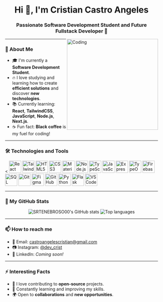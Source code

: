 <h1 align="center">Hi 👋, I'm Cristian Castro Angeles</h1>
<h3 align="center">Passionate Software Development Student and Future Fullstack Developer 🚀</h3>

<img align="right" alt="Coding" width="300" src="https://media.giphy.com/media/qgQUggAC3Pfv687qPC/giphy.gif">

---

### 🌟 About Me
- 🎓 I'm currently a **Software Development Student**.
- 🔥 I love studying and learning how to create **efficient solutions** and discover **new technologies**.
- 📚 Currently learning: **React**, **TailwindCSS**, **JavaScript**, **Node.js**, **Next.js**.
- ☕ Fun fact: **Black coffee** is my fuel for coding!

---

### 🛠️ Technologies and Tools
<p align="left">
  < <img src="https://cdn.jsdelivr.net/gh/devicons/devicon/icons/react/react-original.svg" alt="React" width="40" height="40"/>
  <img src="https://cdn.jsdelivr.net/gh/devicons/devicon/icons/tailwindcss/tailwindcss-plain.svg" alt="TailwindCSS" width="40" height="40"/>
  <img src="https://cdn.jsdelivr.net/gh/devicons/devicon/icons/html5/html5-original.svg" alt="HTML5" width="40" height="40"/>
  <img src="https://cdn.jsdelivr.net/gh/devicons/devicon/icons/css3/css3-original.svg" alt="CSS3" width="40" height="40"/>
  <img src="https://cdn.jsdelivr.net/gh/devicons/devicon/icons/materialui/materialui-original.svg" alt="MaterialUI" width="40" height="40"/>
  <img src="https://cdn.jsdelivr.net/gh/devicons/devicon/icons/nodejs/nodejs-original.svg" alt="Node.js" width="40" height="40"/>
  <img src="https://cdn.jsdelivr.net/gh/devicons/devicon/icons/typescript/typescript-original.svg" alt="TypeScript" width="40" height="40"/>
  <img src="https://cdn.jsdelivr.net/gh/devicons/devicon/icons/javascript/javascript-original.svg" alt="JavaScript" width="40" height="40"/>
  <img src="https://cdn.jsdelivr.net/gh/devicons/devicon/icons/express/express-original.svg" alt="Express" width="40" height="40"/>
  <img src="https://cdn.jsdelivr.net/gh/devicons/devicon/icons/typeorm/typeorm-original.svg" alt="TypeORM" width="40" height="40"/>
  <img src="https://cdn.jsdelivr.net/gh/devicons/devicon/icons/firebase/firebase-plain.svg" alt="Firebase" width="40" height="40"/>
  <img src="https://cdn.jsdelivr.net/gh/devicons/devicon/icons/mysql/mysql-original.svg" alt="SQL" width="40" height="40"/>
  <img src="https://cdn.jsdelivr.net/gh/devicons/devicon/icons/git/git-original.svg" alt="Git" width="40" height="40"/>
  <img src="https://cdn.jsdelivr.net/gh/devicons/devicon/icons/figma/figma-original.svg" alt="Figma" width="40" height="40"/>
  <img src="https://cdn.jsdelivr.net/gh/devicons/devicon/icons/github/github-original.svg" alt="GitHub" width="40" height="40"/>
  <img src="https://cdn.jsdelivr.net/gh/devicons/devicon/icons/python/python-original.svg" alt="Python" width="40" height="40"/>
  <img src="https://cdn.jsdelivr.net/gh/devicons/devicon/icons/flask/flask-original.svg" alt="Flask" width="40" height="40"/>
  <img src="https://cdn.jsdelivr.net/gh/devicons/devicon/icons/vscode/vscode-original.svg" alt="VSCode" width="40" height="40"/>
</p>

---

### 🚀 My GitHub Stats
<p align="center">
  <img src="https://github-readme-stats.vercel.app/api?username=SRTENEBROSO00&show_icons=true&theme=radical" alt="SRTENEBROSO00's GitHub stats" />
  <img src="https://github-readme-stats.vercel.app/api/top-langs/?username=SRTENEBROSO00&layout=compact&theme=radical" alt="Top languages" />
</p>

---

### 📫 How to reach me
- 📧 Email: [castroangelescristian@gmail.com](mailto:kristhian2600@gmail.com)
- 📷 Instagram: [@dev_crist](https://www.instagram.com/cristian_ang)
- 💼 LinkedIn: *Coming soon!*

---

### ⚡ Interesting Facts
- 🤝 I love contributing to **open-source** projects.
- 🧠 Constantly learning and improving my skills.
- 🌍 Open to **collaborations** and **new opportunities**.
